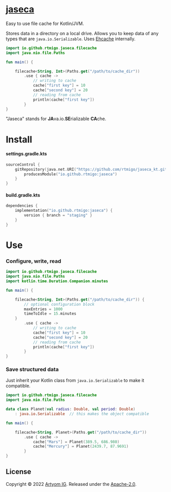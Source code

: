 # [jaseca](https://github.com/rtmigo/jaseca_kt)

Easy to use file cache for Kotlin/JVM.

Stores data in a directory on a local drive. Allows you to keep data of any types that are 
`java.io.Serializable`. Uses [Ehcache](https://www.ehcache.org/) internally.

```kotlin
import io.github.rtmigo.jaseca.filecache
import java.nio.file.Paths

fun main() {

    filecache<String, Int>(Paths.get("/path/to/cache_dir"))
        .use { cache ->
            // writing to cache
            cache["first key"] = 10
            cache["second key"] = 20
            // reading from cache
            println(cache["first key"])
        }
}
```

"Jaseca" stands for **JA**va.io.**SE**rializable **CA**che.


# Install

#### settings.gradle.kts

```kotlin
sourceControl {
    gitRepository(java.net.URI("https://github.com/rtmigo/jaseca_kt.git")) {
        producesModule("io.github.rtmigo:jaseca")
    }
}
```

#### build.gradle.kts

```kotlin
dependencies {
    implementation("io.github.rtmigo:jaseca") {
        version { branch = "staging" }
    }
}
```

# Use

### Configure, write, read

```kotlin
import io.github.rtmigo.jaseca.filecache
import java.nio.file.Paths
import kotlin.time.Duration.Companion.minutes

fun main() {

    filecache<String, Int>(Paths.get("/path/to/cache_dir")) {
        // optional configuration block
        maxEntries = 1000
        timeToIdle = 15.minutes
    }
        .use { cache ->
            // writing to cache
            cache["first key"] = 10
            cache["second key"] = 20
            // reading from cache
            println(cache["first key"])
        }
}
```

### Save structured data

Just inherit your Kotlin class from `java.io.Serializable` to make it compatible.

```kotlin
import io.github.rtmigo.jaseca.filecache
import java.nio.file.Paths

data class Planet(val radius: Double, val period: Double)
    : java.io.Serializable  // this makes the object compatible

fun main() {

    filecache<String, Planet>(Paths.get("/path/to/cache_dir"))
        .use { cache ->
            cache["Mars"] = Planet(389.5, 686.980)
            cache["Mercury"] = Planet(2439.7, 87.9691)
        }
}
```

## License

Copyright © 2022 [Artyom IG](https://github.com/rtmigo).
Released under the [Apache-2.0](LICENSE).

